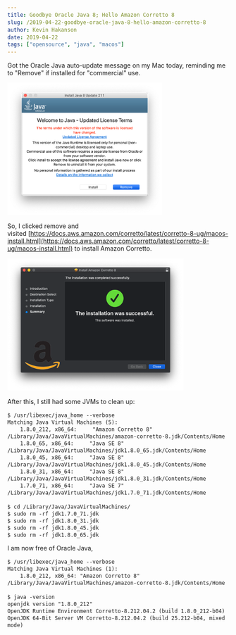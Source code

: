 ```yaml
---
title: Goodbye Oracle Java 8; Hello Amazon Corretto 8
slug: /2019-04-22-goodbye-oracle-java-8-hello-amazon-corretto-8
author: Kevin Hakanson
date: 2019-04-22
tags: ["opensource", "java", "macos"]
---
```

Got the Oracle Java auto-update message on my Mac today, reminding me to "Remove" if installed for "commercial" use.

[![](images/pastedImage_3.png)](images/pastedImage_3.png)

So, I clicked remove and visited [https://docs.aws.amazon.com/corretto/latest/corretto-8-ug/macos-install.html](https://docs.aws.amazon.com/corretto/latest/corretto-8-ug/macos-install.html) to install Amazon Corretto.

[![](images/pastedImage_2.png)](images/pastedImage_2.png)

After this, I still had some JVMs to clean up:

```console
$ /usr/libexec/java_home --verbose
Matching Java Virtual Machines (5):
    1.8.0_212, x86_64:     "Amazon Corretto 8"     /Library/Java/JavaVirtualMachines/amazon-corretto-8.jdk/Contents/Home
    1.8.0_65, x86_64:     "Java SE 8"     /Library/Java/JavaVirtualMachines/jdk1.8.0_65.jdk/Contents/Home
    1.8.0_45, x86_64:     "Java SE 8"     /Library/Java/JavaVirtualMachines/jdk1.8.0_45.jdk/Contents/Home
    1.8.0_31, x86_64:     "Java SE 8"     /Library/Java/JavaVirtualMachines/jdk1.8.0_31.jdk/Contents/Home
    1.7.0_71, x86_64:     "Java SE 7"     /Library/Java/JavaVirtualMachines/jdk1.7.0_71.jdk/Contents/Home

$ cd /Library/Java/JavaVirtualMachines/
$ sudo rm -rf jdk1.7.0_71.jdk
$ sudo rm -rf jdk1.8.0_31.jdk
$ sudo rm -rf jdk1.8.0_45.jdk
$ sudo rm -rf jdk1.8.0_65.jdk
```

I am now free of Oracle Java,

```console
$ /usr/libexec/java_home --verbose
Matching Java Virtual Machines (1):
    1.8.0_212, x86_64: "Amazon Corretto 8" /Library/Java/JavaVirtualMachines/amazon-corretto-8.jdk/Contents/Home

$ java -version
openjdk version "1.8.0_212"
OpenJDK Runtime Environment Corretto-8.212.04.2 (build 1.8.0_212-b04)
OpenJDK 64-Bit Server VM Corretto-8.212.04.2 (build 25.212-b04, mixed mode)
```